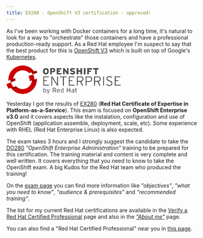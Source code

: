 ```yaml
---
title: EX280 - OpenShift V3 certification - approved! 
---
```


As I've been working with Docker containers for a long time, it's natural to look for a way to "orchestrate" those containers and have a professional production-ready support. As a Red Hat employee I'm suspect to say that the best product for this is [OpenShift V3](https://www.openshift.com/enterprise/) which is built on top of Google's [Kubernetes](http://kubernetes.io/).

![](/assets/images/openshift_enterprise_logo.png)

Yesterday I got the results of [EX280](https://www.redhat.com/en/services/training/ex280-red-hat-certificate-expertise-platform-service-exam) (**Red Hat Certificate of Expertise in Platform-as-a-Service**). This exam is focused on **OpenShift Enterprise v3.0** and it covers aspects like the instalation, configuration and use of OpenShift (application assemble, deployment, scale, etc). Some experience with RHEL (Red Hat Enterprise Linux) is also expected.

The exam takes 3 hours and I strongly suggest the candidate to take the [DO280](https://www.redhat.com/en/services/training/do280-openshift-enterprise-administration) *"OpenShift Enterprise Administration"* training to be prepared for this certification. The training material and content is very complete and well written. It covers everything that you need to know to take the OpenShift exam. A big Kudos for the Red Hat team who produced the training!

On the [exam page](https://www.redhat.com/en/services/training/ex280-red-hat-certificate-expertise-platform-service-exam) you can find more information like *"objectives"*, *"what you need to know"*, *"audience & prerequisites"* and *"recommended training"*.

The list for my current Red Hat certifications are available in the [Verify a Red Hat Certified Professional](https://www.redhat.com/rhtapps/certification/verify/?certId=111-061-115) page and also in the [*"About me"*](/about/) page.

You can also find a "Red Hat Certified Professional" near you in [this page](https://www.redhat.com/wapps/training/certification/search.html).


